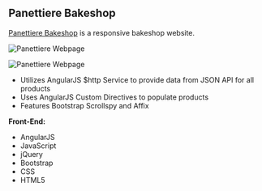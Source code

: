 
**Panettiere Bakeshop**
--------------------

[Panettiere Bakeshop](http://www.bernadetteengleman.com/Websites/Panettiere-Bakeshop/index.html) is a responsive bakeshop website.

![Panettiere Webpage](http://www.bernadetteengleman.com/img/portfolio/panattierethumbnail2.jpg)

![Panettiere Webpage](http://www.bernadetteengleman.com/img/portfolio/panattierethumbnail.jpg)

 - Utilizes AngularJS $http Service to provide data from JSON API for all products
 - Uses AngularJS Custom Directives to populate products
 - Features Bootstrap Scrollspy and Affix

**Front-End:**

 - AngularJS
 - JavaScript
 - jQuery
 - Bootstrap
 - CSS
 - HTML5
